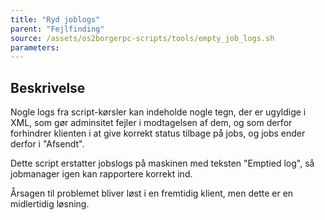 ```yaml
---
title: "Ryd joblogs"
parent: "Fejlfinding"
source: /assets/os2borgerpc-scripts/tools/empty_job_logs.sh
parameters:
---
```


## Beskrivelse
Nogle logs fra script-kørsler kan indeholde nogle tegn, der er ugyldige i XML, som gør adminsitet fejler i modtagelsen af dem, og som derfor forhindrer klienten i at give korrekt status tilbage på jobs, og jobs ender derfor i "Afsendt".

Dette script erstatter jobslogs på maskinen med teksten "Emptied log", så jobmanager igen kan rapportere korrekt ind.

Årsagen til problemet bliver løst i en fremtidig klient, men dette er en midlertidig løsning.